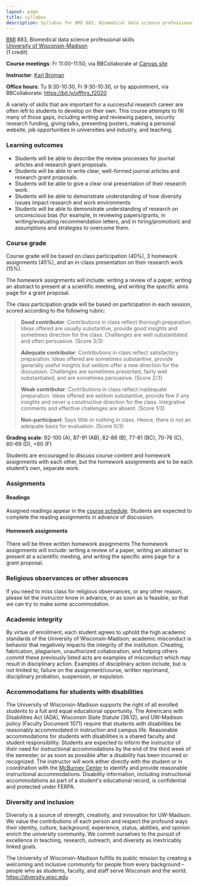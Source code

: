 ```yaml
---
layout: page
title: syllabus
description: Syllabus for BMI 883, Biomedical data science professional skills
---
```


[BMI](https://biostat.wisc.edu) 883, Biomedical data science professional skills <br/>
[University of Wisconsin-Madison](https://wisc.edu) <br/>
(1 credit)

**Course meetings**: Fr 11:00-11:50, via BBCollaborate at [Canvas site](https://canvas.wisc.edu)

**Instructor**: [Karl Broman](https://kbroman.org)

**Office hours**: Tu 9:30-10:30, Fr 9:30-10:30, or by appointment,
via BBCollaborate: <https://bit.ly/offhrs_f2020>

A variety of skills that are important for a successful research
career are often left to students to develop on their own. This course
attempts to fill many of those gaps, including writing and reviewing
papers, security research funding, giving talks, presenting posters,
making a personal website, job opportunities in universities and
industry, and teaching.

### Learning outcomes

- Students will be able to describe the review processes for journal articles and research grant proposals.
- Students will be able to write clear, well-formed journal articles and research grant proposals.
- Students will be able to give a clear oral presentation of their research work.
- Students will be able to demonstrate understanding of how diversity issues impact research and work environments
- Students will be able to demonstrate understanding of research on unconscious bias (for example, in reviewing papers/grants, in writing/evaluating recommendation letters, and in hiring/promotion) and assumptions and strategies to overcome them.



### Course grade

Course grade will be based on class participation (40%),
3 homework assignments (45%), and an in-class presentation on
their research work (15%).

The homework assignments will include: writing a review of a paper,
writing an abstract to present at a scientific meeting, and writing
the specific aims page for a grant proposal.

The class participation grade will be based on participation in each
session, scored according to the following rubric:

> **Good contributor**: Contributions in class reflect thorough
> preparation. Ideas offered are usually substantive, provide good
> insights and sometimes direction for the class. Challenges are well
> substantiated and often persuasive. (Score 3/3)
>
> **Adequate contributor**: Contributions in class reflect satisfactory
> preparation. Ideas offered are sometimes substantive, provide
> generally useful insights but seldom offer a new direction for the
> discussion. Challenges are sometimes presented, fairly well
> substantiated, and are sometimes persuasive. (Score 2/3)
>
> **Weak contributor**: Contributions in class reflect inadequate
> preparation. Ideas offered are seldom substantive, provide few if any
> insights and never a constructive direction for the class.
> Integrative comments and effective challenges are absent. (Score 1/3)
>
> **Non-participant**: Says little or nothing in class.
> Hence, there is not an adequate basis for evaluation. (Score 0/3)

**Grading scale**: 92-100 (A), 87-91 (AB), 82-86 (B), 77-81 (BC), 70-76
(C), 60-69 (D), <60 (F)

Students are encouraged to discuss course content and homework
assignments with each other, but the homework
assignments are to be each student’s own, separate work.

### Assignments

#### Readings

Assigned readings appear in the [course schedule](schedule.html).
Students are expected to complete the reading assignments in advance
of discussion.


#### Homework assignments

There will be three written homework assignments
The homework assignments will include: writing a review of a paper,
writing an abstract to present at a scientific meeting, and writing
the specific aims page for a grant proposal.


### Religious observances or other absences

If you need to miss class for religious observances, or any other
reason, please let the instructor know in advance, or as soon as is
feasible, so that we can try to make some accommodation.

### Academic integrity

By virtue of enrollment, each student agrees to uphold the high
academic standards of the University of Wisconsin-Madison; academic
misconduct is behavior that negatively impacts the integrity of the
institution. Cheating, fabrication, plagiarism, unauthorized
collaboration, and helping others commit these previously listed acts
are examples of misconduct which may result in disciplinary action.
Examples of disciplinary action include, but is not limited to,
failure on the assignment/course, written reprimand, disciplinary
probation, suspension, or expulsion.

### Accommodations for students with disabilities

The University of Wisconsin-Madison supports the right of all enrolled
students to a full and equal educational opportunity. The Americans
with Disabilities Act (ADA), Wisconsin State Statute (36.12), and
UW-Madison policy (Faculty Document 1071) require that students with
disabilities be reasonably accommodated in instruction and campus
life. Reasonable accommodations for students with disabilities is a
shared faculty and student responsibility. Students are expected to
inform the instructor of their need for instructional accommodations
by the end of the third week of the semester, or as soon as possible
after a disability has been incurred or recognized. The instructor
will work either directly with the student or in coordination with the
[McBurney Center](https://mcburney.wisc.edu) to identify and provide
reasonable instructional accommodations. Disability information,
including instructional accommodations as part of a student's
educational record, is confidential and protected under FERPA.

### Diversity and inclusion

Diversity is a source of strength, creativity, and innovation for
UW-Madison. We value the contributions of each person and respect the
profound ways their identity, culture, background, experience, status,
abilities, and opinion enrich the university community. We commit
ourselves to the pursuit of excellence in teaching, research,
outreach, and diversity as inextricably linked goals.

The University of Wisconsin-Madison fulfills its public mission by
creating a welcoming and inclusive community for people from every
background – people who as students, faculty, and staff serve
Wisconsin and the world. <https://diversity.wisc.edu>
